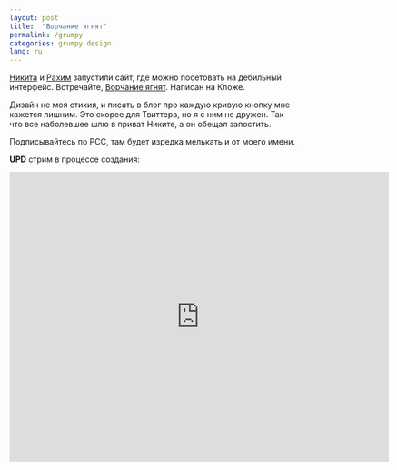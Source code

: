 ```yaml
---
layout: post
title:  "Ворчание ягнят"
permalink: /grumpy
categories: grumpy design
lang: ru
---
```


[Никита](https://twitter.com/nikitonsky)
и [Рахим](https://twitter.com/freetonik) запустили сайт, где можно посетовать на
дебильный
интерфейс. Встречайте, [Ворчание ягнят](http://grumpy.website/). Написан на
Кложе.

Дизайн не моя стихия, и писать в блог про каждую кривую кнопку мне кажется
лишним. Это скорее для Твиттера, но я с ним не дружен. Так что все наболевшее
шлю в приват Никите, а он обещал запостить.

Подписывайтесь по РСС, там будет изредка мелькать и от моего имени.

**UPD** стрим в процессе создания:

<iframe width="668" height="510"
src="https://www.youtube.com/embed/YZzkQW9Unvo?list=PLdSfLyn35ej-oCU2w8fKfdEih7ME7Jhq8"
frameborder="0" allowfullscreen></iframe>
